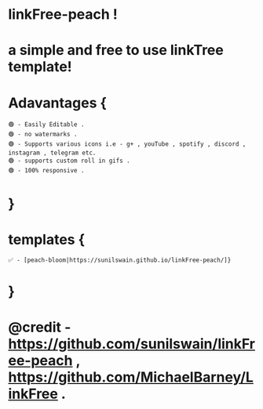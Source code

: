 # linkFree-peach !

# a simple and free to use linkTree template! 

# Adavantages {
    🟢 - Easily Editable .
    🟢 - no watermarks .
    🟢 - Supports various icons i.e - g+ , youTube , spotify , discord , instagram , telegram etc.
    🟢 - supports custom roll in gifs .
    🟢 - 100% responsive .
#  }

# templates {
    ✅ - [peach-bloom|https://sunilswain.github.io/linkFree-peach/]}
#   }
# @credit - https://github.com/sunilswain/linkFree-peach , https://github.com/MichaelBarney/LinkFree .
